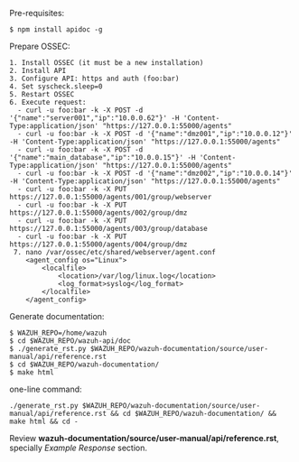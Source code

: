 
Pre-requisites:

    $ npm install apidoc -g

Prepare OSSEC:

    1. Install OSSEC (it must be a new installation)
    2. Install API
    3. Configure API: https and auth (foo:bar)
    4. Set syscheck.sleep=0
    5. Restart OSSEC
    6. Execute request:
      - curl -u foo:bar -k -X POST -d '{"name":"server001","ip":"10.0.0.62"}' -H 'Content-Type:application/json' "https://127.0.0.1:55000/agents"
      - curl -u foo:bar -k -X POST -d '{"name":"dmz001","ip":"10.0.0.12"}' -H 'Content-Type:application/json' "https://127.0.0.1:55000/agents"
      - curl -u foo:bar -k -X POST -d '{"name":"main_database","ip":"10.0.0.15"}' -H 'Content-Type:application/json' "https://127.0.0.1:55000/agents"
      - curl -u foo:bar -k -X POST -d '{"name":"dmz002","ip":"10.0.0.14"}' -H 'Content-Type:application/json' "https://127.0.0.1:55000/agents"
      - curl -u foo:bar -k -X PUT https://127.0.0.1:55000/agents/001/group/webserver
      - curl -u foo:bar -k -X PUT https://127.0.0.1:55000/agents/002/group/dmz
      - curl -u foo:bar -k -X PUT https://127.0.0.1:55000/agents/003/group/database
      - curl -u foo:bar -k -X PUT https://127.0.0.1:55000/agents/004/group/dmz
     7. nano /var/ossec/etc/shared/webserver/agent.conf
        <agent_config os="Linux">
            <localfile>
                <location>/var/log/linux.log</location>
                <log_format>syslog</log_format>
            </localfile>
        </agent_config>

Generate documentation:

    $ WAZUH_REPO=/home/wazuh
    $ cd $WAZUH_REPO/wazuh-api/doc
    $ ./generate_rst.py $WAZUH_REPO/wazuh-documentation/source/user-manual/api/reference.rst
    $ cd $WAZUH_REPO/wazuh-documentation/
    $ make html

one-line command:

    ./generate_rst.py $WAZUH_REPO/wazuh-documentation/source/user-manual/api/reference.rst && cd $WAZUH_REPO/wazuh-documentation/ && make html && cd -

Review **wazuh-documentation/source/user-manual/api/reference.rst**, specially *Example Response* section.
